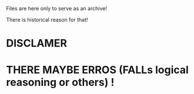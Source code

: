 Files are here only to serve as an archive!

There is historical reason for that!

# DISCLAMER

# THERE MAYBE ERROS (FALLs logical reasoning or others) !
